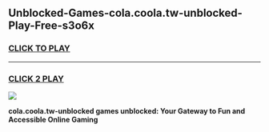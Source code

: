 
## Unblocked-Games-cola.coola.tw-unblocked-Play-Free-s3o6x
<h3>
<a href="https://premium76.site?title=cola.coola.tw-unblocked&ref=18A1">CLICK TO PLAY</a></h3>
<hr>

<h3>
<a href="https://premium76.site?title=cola.coola.tw-unblocked&ref=18A1">CLICK 2 PLAY</a>
  
</h3>

<a href="https://premium76.site?title=cola.coola.tw-unblocked&ref=18A1"><img src="https://clearcache.store/games.png"></a>


**cola.coola.tw-unblocked games unblocked: Your Gateway to Fun and Accessible Online Gaming**
